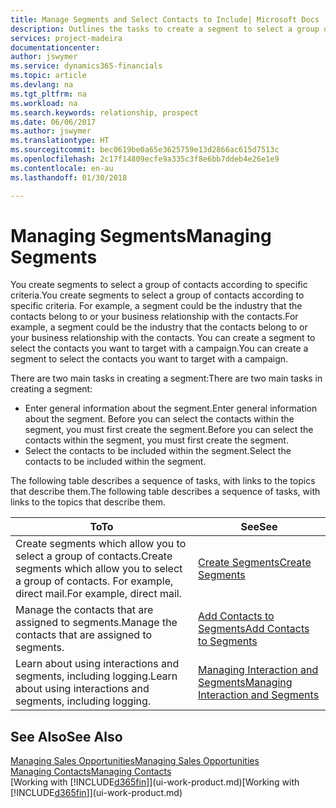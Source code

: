```yaml
---
title: Manage Segments and Select Contacts to Include| Microsoft Docs
description: Outlines the tasks to create a segment to select a group of contacts according to specific criteria, for example, contacts in a particular industry that you want to target.
services: project-madeira
documentationcenter: 
author: jswymer
ms.service: dynamics365-financials
ms.topic: article
ms.devlang: na
ms.tgt_pltfrm: na
ms.workload: na
ms.search.keywords: relationship, prospect
ms.date: 06/06/2017
ms.author: jswymer
ms.translationtype: HT
ms.sourcegitcommit: bec0619be0a65e3625759e13d2866ac615d7513c
ms.openlocfilehash: 2c17f14809ecfe9a335c3f8e6bb7ddeb4e26e1e9
ms.contentlocale: en-au
ms.lasthandoff: 01/30/2018

---
```

# <a name="managing-segments"></a><span data-ttu-id="4be8f-103">Managing Segments</span><span class="sxs-lookup"><span data-stu-id="4be8f-103">Managing Segments</span></span>
<span data-ttu-id="4be8f-104">You create segments to select a group of contacts according to specific criteria.</span><span class="sxs-lookup"><span data-stu-id="4be8f-104">You create segments to select a group of contacts according to specific criteria.</span></span> <span data-ttu-id="4be8f-105">For example, a segment could be the industry that the contacts belong to or your business relationship with the contacts.</span><span class="sxs-lookup"><span data-stu-id="4be8f-105">For example, a segment could be the industry that the contacts belong to or your business relationship with the contacts.</span></span> <span data-ttu-id="4be8f-106">You can create a segment to select the contacts you want to target with a campaign.</span><span class="sxs-lookup"><span data-stu-id="4be8f-106">You can create a segment to select the contacts you want to target with a campaign.</span></span>

<span data-ttu-id="4be8f-107">There are two main tasks in creating a segment:</span><span class="sxs-lookup"><span data-stu-id="4be8f-107">There are two main tasks in creating a segment:</span></span>

* <span data-ttu-id="4be8f-108">Enter general information about the segment.</span><span class="sxs-lookup"><span data-stu-id="4be8f-108">Enter general information about the segment.</span></span> <span data-ttu-id="4be8f-109">Before you can select the contacts within the segment, you must first create the segment.</span><span class="sxs-lookup"><span data-stu-id="4be8f-109">Before you can select the contacts within the segment, you must first create the segment.</span></span>
* <span data-ttu-id="4be8f-110">Select the contacts to be included within the segment.</span><span class="sxs-lookup"><span data-stu-id="4be8f-110">Select the contacts to be included within the segment.</span></span>

<span data-ttu-id="4be8f-111">The following table describes a sequence of tasks, with links to the topics that describe them.</span><span class="sxs-lookup"><span data-stu-id="4be8f-111">The following table describes a sequence of tasks, with links to the topics that describe them.</span></span> 

| <span data-ttu-id="4be8f-112">To</span><span class="sxs-lookup"><span data-stu-id="4be8f-112">To</span></span> | <span data-ttu-id="4be8f-113">See</span><span class="sxs-lookup"><span data-stu-id="4be8f-113">See</span></span> |
| --- | --- |
| <span data-ttu-id="4be8f-114">Create segments which allow you to select a group of contacts.</span><span class="sxs-lookup"><span data-stu-id="4be8f-114">Create segments which allow you to select a group of contacts.</span></span> <span data-ttu-id="4be8f-115">For example, direct mail.</span><span class="sxs-lookup"><span data-stu-id="4be8f-115">For example, direct mail.</span></span> |[<span data-ttu-id="4be8f-116">Create Segments</span><span class="sxs-lookup"><span data-stu-id="4be8f-116">Create Segments</span></span>](marketing-how-create-segment.md) |
| <span data-ttu-id="4be8f-117">Manage the contacts that are assigned to segments.</span><span class="sxs-lookup"><span data-stu-id="4be8f-117">Manage the contacts that are assigned to segments.</span></span> |[<span data-ttu-id="4be8f-118">Add Contacts to Segments</span><span class="sxs-lookup"><span data-stu-id="4be8f-118">Add Contacts to Segments</span></span>](marketing-add-contact-segment.md) |
| <span data-ttu-id="4be8f-119">Learn about using interactions and segments, including logging.</span><span class="sxs-lookup"><span data-stu-id="4be8f-119">Learn about using interactions and segments, including logging.</span></span> |[<span data-ttu-id="4be8f-120">Managing Interaction and Segments</span><span class="sxs-lookup"><span data-stu-id="4be8f-120">Managing Interaction and Segments</span></span>](marketing-interaction-segments.md) |

## <a name="see-also"></a><span data-ttu-id="4be8f-121">See Also</span><span class="sxs-lookup"><span data-stu-id="4be8f-121">See Also</span></span>
[<span data-ttu-id="4be8f-122">Managing Sales Opportunities</span><span class="sxs-lookup"><span data-stu-id="4be8f-122">Managing Sales Opportunities</span></span>](marketing-manage-sales-opportunities.md)  
[<span data-ttu-id="4be8f-123">Managing Contacts</span><span class="sxs-lookup"><span data-stu-id="4be8f-123">Managing Contacts</span></span>](marketing-contacts.md)  
<span data-ttu-id="4be8f-124">[Working with [!INCLUDE[d365fin](includes/d365fin_md.md)]](ui-work-product.md)</span><span class="sxs-lookup"><span data-stu-id="4be8f-124">[Working with [!INCLUDE[d365fin](includes/d365fin_md.md)]](ui-work-product.md)</span></span>


